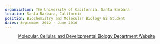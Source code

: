 ```yaml
---
organization: The University of California, Santa Barbara
location: Santa Barbara, California
position: Biochemistry and Molecular Biology BS Student
dates: September 2012 - June 2016
---
```

<p style="margin-left: 3em;">
<A HREF = "https://www.mcdb.ucsb.edu/">Molecular, Cellular, and Developmental Biology Department Website</A>
</p>
